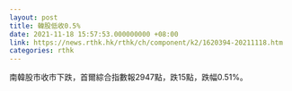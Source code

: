 ```yaml
---
layout: post
title: 韓股低收0.5%
date: 2021-11-18 15:57:53.000000000 +08:00
link: https://news.rthk.hk/rthk/ch/component/k2/1620394-20211118.htm
categories: rthk
---
```


南韓股市收市下跌，首爾綜合指數報2947點，跌15點，跌幅0.51%。

